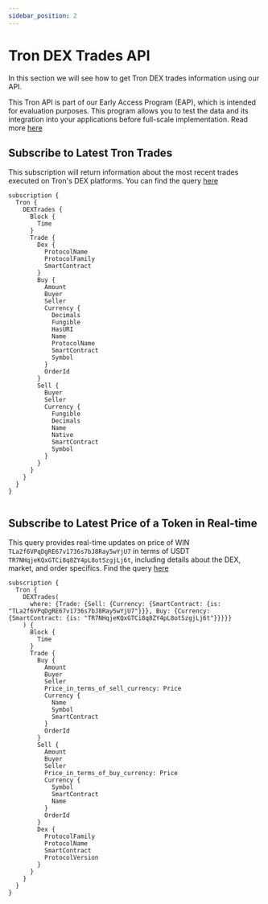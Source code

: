```yaml
---
sidebar_position: 2
---
```


# Tron DEX Trades API

In this section we will see how to get Tron DEX trades information using our API.

This Tron API is part of our Early Access Program (EAP), which is intended for evaluation purposes.
This program allows you to test the data and its integration into your applications before full-scale implementation. Read more [here](https://docs.bitquery.io/docs/graphql/dataset/EAP/)

<head>
<meta name="title" content="How to Get Tron Decentralized Exchange Data with DEX Trades API"/>
<meta name="description" content="Get on-chain data of any Tron based DEX through our DEX Trades API."/>
<meta name="keywords" content="Tron DEX Trades api,Tron DEX Trades python api,Tron DEX Trades token api,Tron Dex NFT api, DEX Trades scan api, DEX Trades api, DEX Trades api docs, DEX Trades crypto api, DEX Trades blockchain api,Tron network api, Tron web3 api, tronscan api"/>
<meta name="robots" content="index, follow"/>
<meta http-equiv="Content-Type" content="text/html; charset=utf-8"/>
<meta name="language" content="English"/>

<!-- Open Graph / Facebook -->

<meta property="og:type" content="website" />
<meta
  property="og:title"
  content="How to Get Tron Decentralized Exchange Data with DEX Trades API"
/>
<meta
  property="og:description"
  content="Get on-chain data of any Tron based DEX through our DEX Trades API."
/>

<!-- Twitter -->

<meta property="twitter:card" content="summary_large_image" />
<meta property="twitter:title" content="How to Get Tron Decentralized Exchange Data with DEX Trades API" />
<meta property="twitter:description" content="Get on-chain data of any Tron based DEX through our DEX Trades API." />
</head>

## Subscribe to Latest Tron Trades

This subscription will return information about the most recent trades executed on Tron's DEX platforms.
You can find the query [here](https://ide.bitquery.io/Latest-trades-on-Tron)

```
subscription {
  Tron {
    DEXTrades {
      Block {
        Time
      }
      Trade {
        Dex {
          ProtocolName
          ProtocolFamily
          SmartContract
        }
        Buy {
          Amount
          Buyer
          Seller
          Currency {
            Decimals
            Fungible
            HasURI
            Name
            ProtocolName
            SmartContract
            Symbol
          }
          OrderId
        }
        Sell {
          Buyer
          Seller
          Currency {
            Fungible
            Decimals
            Name
            Native
            SmartContract
            Symbol
          }
        }
      }
    }
  }
}


```

## Subscribe to Latest Price of a Token in Real-time

This query provides real-time updates on price of WIN `TLa2f6VPqDgRE67v1736s7bJ8Ray5wYjU7` in terms of USDT `TR7NHqjeKQxGTCi8q8ZY4pL8otSzgjLj6t`, including details about the DEX, market, and order specifics. Find the query [here](https://ide.bitquery.io/Price-of-WIN-in-terms-of-USDT-on-Tron)

```
subscription {
  Tron {
    DEXTrades(
      where: {Trade: {Sell: {Currency: {SmartContract: {is: "TLa2f6VPqDgRE67v1736s7bJ8Ray5wYjU7"}}}, Buy: {Currency: {SmartContract: {is: "TR7NHqjeKQxGTCi8q8ZY4pL8otSzgjLj6t"}}}}}
    ) {
      Block {
        Time
      }
      Trade {
        Buy {
          Amount
          Buyer
          Seller
          Price_in_terms_of_sell_currency: Price
          Currency {
            Name
            Symbol
            SmartContract
          }
          OrderId
        }
        Sell {
          Amount
          Buyer
          Seller
          Price_in_terms_of_buy_currency: Price
          Currency {
            Symbol
            SmartContract
            Name
          }
          OrderId
        }
        Dex {
          ProtocolFamily
          ProtocolName
          SmartContract
          ProtocolVersion
        }
      }
    }
  }
}


```
